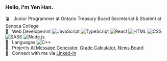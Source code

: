 ### Hello, I'm Yen Han.
  
:potted_plant: &nbsp; Junior Programmer at Ontario Treasury Board Secretariat & Student at Seneca College  
:bookmark: &nbsp;  Web Developemnt ![JavaScript](https://img.shields.io/badge/-JavaScript-orange?logo=javascript) ![TypeScript](https://img.shields.io/badge/-TypeScript-orange?logo=typescript) ![React](https://img.shields.io/badge/-React-orange?logo=react) ![HTML](https://img.shields.io/badge/-HTML-orange?logo=html5&logoColor=ffffff) ![CSS](https://img.shields.io/badge/-CSS-blue?logo=css3) ![SASS](https://img.shields.io/badge/-SASS-blue?logo=sass) ![Node.js](https://img.shields.io/badge/-Node.js-blue?logo=node.js)  
:page_with_curl: &nbsp;  Languages ![C++](https://img.shields.io/badge/-C%2B%2B-green?logo=C%2B%2B)  
:rocket: &nbsp;  Projects [AI Message Generator](https://github.com/YeaaeunHan/AI-generated-message-app), [Grade Calculator](https://github.com/YeaaeunHan/GradeCalculator), [News Board](https://github.com/YeaaeunHan/NewsBoard)    
:e-mail: &nbsp;  Connect with me via [Linked-In](https://www.linkedin.com/in/yen-han/)


